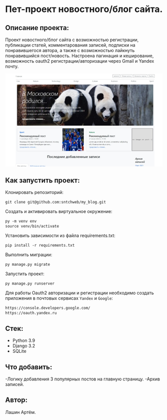 # Пет-проект новостного/блог сайта.

## Описание проекта:
Проект новостного/блог сайта с возможностью регистрации, публикации статей, комментарования записей, подписки на понравившегося автора, а также с возможностью лайкнуть понравившийся пост/новость. Настроена пагинация и кеширование, возможность oauth2 регистрации/авторизации через Gmail и Yandex почту.

![Главная страница сайта](https://github.com/sntchweb/my_blog/blob/main/blog/preview_image/index_img.jpg?raw=true)

## Как запустить проект:
Клонировать репозиторий:
```
git clone git@github.com:sntchweb/my_blog.git
```
Cоздать и активировать виртуальное окружение:
```
py -m venv env
source venv/bin/activate
```
Установить зависимости из файла requirements.txt:
```
pip install -r requirements.txt
```
Выполнить миграции:
```
py manage.py migrate
```
Запустить проект:
```
py manage.py runserver
```
Для работы Oauth2 авторизации и регистрации необходимо создать приложения в почтовых сервисах `Yandex` и `Google`:
```
https://console.developers.google.com/
https://oauth.yandex.ru
```
## Стек:
- Python 3.9
- Django 3.2
- SQLite

## Что добавить:
-Логику добавления 3 популярных постов на главную страницу.
-Архив записей.

## Автор:
Лашин Артём.
